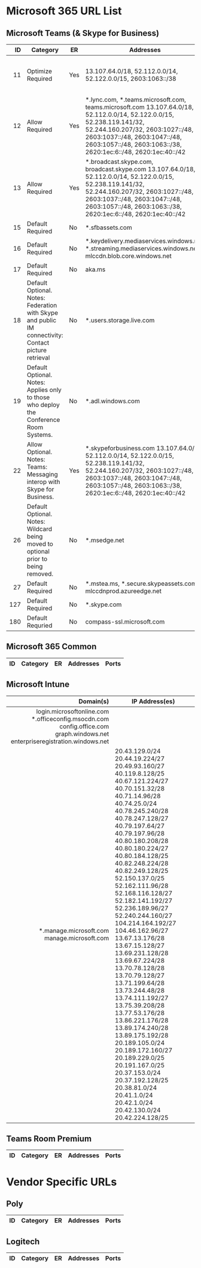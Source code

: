 # Microsoft 365 URL List

## Microsoft Teams (& Skype for Business)

| ID    | Category         | ER | Addresses                                                    | Ports                       |
|------:|------------------| -- | -------------------------------------------------------------| --------------------------- |
|     11| Optimize Required| Yes| 13.107.64.0/18, 52.112.0.0/14, 52.122.0.0/15, 2603:1063::/38| UDP: 3478, 3479, 3480, 3481  |
|     12| Allow Required   | Yes| *.lync.com, *.teams.microsoft.com, teams.microsoft.com 13.107.64.0/18, 52.112.0.0/14, 52.122.0.0/15, 52.238.119.141/32, 52.244.160.207/32, 2603:1027::/48, 2603:1037::/48, 2603:1047::/48, 2603:1057::/48, 2603:1063::/38, 2620:1ec:6::/48, 2620:1ec:40::/42| TCP: 443, 80 |
|     13| Allow Required   | Yes| *.broadcast.skype.com, broadcast.skype.com 13.107.64.0/18, 52.112.0.0/14, 52.122.0.0/15, 52.238.119.141/32, 52.244.160.207/32, 2603:1027::/48, 2603:1037::/48, 2603:1047::/48, 2603:1057::/48, 2603:1063::/38, 2620:1ec:6::/48, 2620:1ec:40::/42| TCP: 443 |
|     15| Default Required | No | *.sfbassets.com | TCP: 443, 80 |
|     16| Default Required | No | *.keydelivery.mediaservices.windows.net, *.streaming.mediaservices.windows.net, mlccdn.blob.core.windows.net| TCP:443|
|     17| Default Required | No | aka.ms | TCP: 443 |
|     18| Default Optional. Notes: Federation with Skype and public IM connectivity: Contact picture retrieval | No | *.users.storage.live.com | TCP: 443 |
|     19| Default Optional. Notes: Applies only to those who deploy the Conference Room Systems. | No | *.adl.windows.com | TCP: 443, 80|
|     22| Allow Optional. Notes: Teams: Messaging interop with Skype for Business. | Yes | *.skypeforbusiness.com 13.107.64.0/18, 52.112.0.0/14, 52.122.0.0/15, 52.238.119.141/32, 52.244.160.207/32, 2603:1027::/48, 2603:1037::/48, 2603:1047::/48, 2603:1057::/48, 2603:1063::/38, 2620:1ec:6::/48, 2620:1ec:40::/42 | TCP: 443 |
|     26| Default Optional. Notes: Wildcard being moved to optional prior to being removed. | No| *.msedge.net | TCP: 443|
|     27| Default Required | No | *.mstea.ms, *.secure.skypeassets.com, mlccdnprod.azureedge.net | TCP: 443|
|    127| Default Required | No | *.skype.com | TCP: 443, 80 |
|    180| Default Requried | No | compass-ssl.microsoft.com | TCP:443|

## Microsoft 365 Common

| ID    | Category         | ER | Addresses                                                    | Ports                       |
|------:|------------------| -- | -------------------------------------------------------------| --------------------------- |

## Microsoft Intune

| Domain(s)    | IP Address(es)  |
|------:|------------------|
| login.microsoftonline.com *.officeconfig.msocdn.com config.office.com graph.windows.net enterpriseregistration.windows.net | |
| *.manage.microsoft.com  manage.microsoft.com | 20.43.129.0/24 20.44.19.224/27 20.49.93.160/27 40.119.8.128/25 40.67.121.224/27 40.70.151.32/28 40.71.14.96/28 40.74.25.0/24 40.78.245.240/28 40.78.247.128/27 40.79.197.64/27 40.79.197.96/28 40.80.180.208/28 40.80.180.224/27 40.80.184.128/25 40.82.248.224/28 40.82.249.128/25 52.150.137.0/25 52.162.111.96/28 52.168.116.128/27 52.182.141.192/27 52.236.189.96/27 52.240.244.160/27 104.214.164.192/27 104.46.162.96/27 13.67.13.176/28 13.67.15.128/27 13.69.231.128/28 13.69.67.224/28 13.70.78.128/28 13.70.79.128/27 13.71.199.64/28 13.73.244.48/28 13.74.111.192/27 13.75.39.208/28 13.77.53.176/28 13.86.221.176/28 13.89.174.240/28 13.89.175.192/28 20.189.105.0/24 20.189.172.160/27 20.189.229.0/25 20.191.167.0/25 20.37.153.0/24 20.37.192.128/25 20.38.81.0/24 20.41.1.0/24 20.42.1.0/24 20.42.130.0/24 20.42.224.128/25|

## Teams Room Premium

| ID    | Category         | ER | Addresses                                                    | Ports                       |
|------:|------------------| -- | -------------------------------------------------------------| --------------------------- |

# Vendor Specific URLs

## Poly

| ID    | Category         | ER | Addresses                                                    | Ports                       |
|------:|------------------| -- | -------------------------------------------------------------| --------------------------- |

## Logitech

| ID    | Category         | ER | Addresses                                                    | Ports                       |
|------:|------------------| -- | -------------------------------------------------------------| --------------------------- |